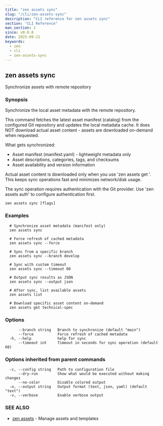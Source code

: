 ```yaml
---
title: "zen assets sync"
slug: "/cli/zen-assets-sync"
description: "CLI reference for zen assets sync"
section: "CLI Reference"
man_section: 1
since: v0.0.0
date: 2025-09-21
keywords:
  - zen
  - cli
  - zen-assets-sync
---
```


## zen assets sync

Synchronize assets with remote repository

### Synopsis

Synchronize the local asset metadata with the remote repository.

This command fetches the latest asset manifest (catalog) from the configured
Git repository and updates the local metadata cache. It does NOT download
actual asset content - assets are downloaded on-demand when requested.

What gets synchronized:
- Asset manifest (manifest.yaml) - lightweight metadata only
- Asset descriptions, categories, tags, and checksums
- Asset availability and version information

Actual asset content is downloaded only when you use 'zen assets get <name>'.
This keeps sync operations fast and minimizes network/disk usage.

The sync operation requires authentication with the Git provider.
Use 'zen assets auth' to configure authentication first.

```
zen assets sync [flags]
```

### Examples

```
  # Synchronize asset metadata (manifest only)
  zen assets sync

  # Force refresh of cached metadata
  zen assets sync --force

  # Sync from a specific branch
  zen assets sync --branch develop

  # Sync with custom timeout
  zen assets sync --timeout 60

  # Output sync results as JSON
  zen assets sync --output json

  # After sync, list available assets
  zen assets list

  # Download specific asset content on-demand
  zen assets get technical-spec
```

### Options

```
      --branch string   Branch to synchronize (default "main")
      --force           Force refresh of cached metadata
  -h, --help            help for sync
      --timeout int     Timeout in seconds for sync operation (default 60)
```

### Options inherited from parent commands

```
  -c, --config string   Path to configuration file
      --dry-run         Show what would be executed without making changes
      --no-color        Disable colored output
  -o, --output string   Output format (text, json, yaml) (default "text")
  -v, --verbose         Enable verbose output
```

### SEE ALSO

* [zen assets](zen-assets.md.md)	 - Manage assets and templates

